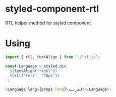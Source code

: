 # styled-component-rtl

RTL helper method for styled component

# Using

```javascript
import { rtl, textAlign } from "./rtl.js";

const Language = styled.div`
  ${textAlign("right")}
  ${rtl("left", "20px")}
`;

<Language lang={props.lang}>العربيه</Language>;
```
